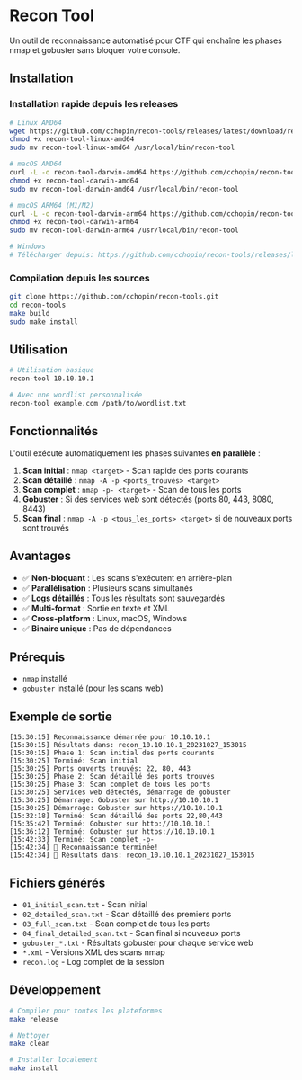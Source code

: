 # Recon Tool

Un outil de reconnaissance automatisé pour CTF qui enchaîne les phases nmap et gobuster sans bloquer votre console.

## Installation

### Installation rapide depuis les releases

```bash
# Linux AMD64
wget https://github.com/cchopin/recon-tools/releases/latest/download/recon-tool-linux-amd64
chmod +x recon-tool-linux-amd64
sudo mv recon-tool-linux-amd64 /usr/local/bin/recon-tool

# macOS AMD64
curl -L -o recon-tool-darwin-amd64 https://github.com/cchopin/recon-tools/releases/latest/download/recon-tool-darwin-amd64
chmod +x recon-tool-darwin-amd64
sudo mv recon-tool-darwin-amd64 /usr/local/bin/recon-tool

# macOS ARM64 (M1/M2)
curl -L -o recon-tool-darwin-arm64 https://github.com/cchopin/recon-tools/releases/latest/download/recon-tool-darwin-arm64
chmod +x recon-tool-darwin-arm64
sudo mv recon-tool-darwin-arm64 /usr/local/bin/recon-tool

# Windows
# Télécharger depuis: https://github.com/cchopin/recon-tools/releases/latest/download/recon-tool-windows-amd64.exe
```

### Compilation depuis les sources

```bash
git clone https://github.com/cchopin/recon-tools.git
cd recon-tools
make build
sudo make install
```

## Utilisation

```bash
# Utilisation basique
recon-tool 10.10.10.1

# Avec une wordlist personnalisée
recon-tool example.com /path/to/wordlist.txt
```

## Fonctionnalités

L'outil exécute automatiquement les phases suivantes **en parallèle** :

1. **Scan initial** : `nmap <target>` - Scan rapide des ports courants
2. **Scan détaillé** : `nmap -A -p <ports_trouvés> <target>`
3. **Scan complet** : `nmap -p- <target>` - Scan de tous les ports
4. **Gobuster** : Si des services web sont détectés (ports 80, 443, 8080, 8443)
5. **Scan final** : `nmap -A -p <tous_les_ports> <target>` si de nouveaux ports sont trouvés

## Avantages

- ✅ **Non-bloquant** : Les scans s'exécutent en arrière-plan
- ✅ **Parallélisation** : Plusieurs scans simultanés
- ✅ **Logs détaillés** : Tous les résultats sont sauvegardés
- ✅ **Multi-format** : Sortie en texte et XML
- ✅ **Cross-platform** : Linux, macOS, Windows
- ✅ **Binaire unique** : Pas de dépendances

## Prérequis

- `nmap` installé
- `gobuster` installé (pour les scans web)

## Exemple de sortie

```
[15:30:15] Reconnaissance démarrée pour 10.10.10.1
[15:30:15] Résultats dans: recon_10.10.10.1_20231027_153015
[15:30:15] Phase 1: Scan initial des ports courants
[15:30:25] Terminé: Scan initial
[15:30:25] Ports ouverts trouvés: 22, 80, 443
[15:30:25] Phase 2: Scan détaillé des ports trouvés
[15:30:25] Phase 3: Scan complet de tous les ports
[15:30:25] Services web détectés, démarrage de gobuster
[15:30:25] Démarrage: Gobuster sur http://10.10.10.1
[15:30:25] Démarrage: Gobuster sur https://10.10.10.1
[15:32:18] Terminé: Scan détaillé des ports 22,80,443
[15:35:42] Terminé: Gobuster sur http://10.10.10.1
[15:36:12] Terminé: Gobuster sur https://10.10.10.1
[15:42:33] Terminé: Scan complet -p-
[15:42:34] 🎯 Reconnaissance terminée!
[15:42:34] 📁 Résultats dans: recon_10.10.10.1_20231027_153015
```

## Fichiers générés

- `01_initial_scan.txt` - Scan initial
- `02_detailed_scan.txt` - Scan détaillé des premiers ports
- `03_full_scan.txt` - Scan complet de tous les ports
- `04_final_detailed_scan.txt` - Scan final si nouveaux ports
- `gobuster_*.txt` - Résultats gobuster pour chaque service web
- `*.xml` - Versions XML des scans nmap
- `recon.log` - Log complet de la session

## Développement

```bash
# Compiler pour toutes les plateformes
make release

# Nettoyer
make clean

# Installer localement
make install
```